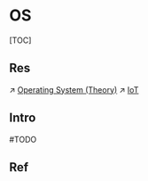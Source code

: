 # OS

[TOC]



## Res
↗ [Operating System (Theory)](../🧬%20Computer%20System/Operating%20System%20(Theory)/Operating%20System%20(Theory).md)
↗ [IoT](../../IoT/IoT.md)



## Intro
#TODO 



## Ref



